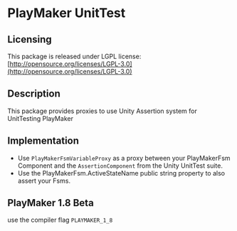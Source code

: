PlayMaker UnitTest
================

## Licensing
This package is released under LGPL license: [http://opensource.org/licenses/LGPL-3.0](http://opensource.org/licenses/LGPL-3.0)

## Description
This package provides proxies to use Unity Assertion system for UnitTesting PlayMaker

## Implementation
- Use `PlayMakerFsmVariableProxy` as a proxy between your PlayMakerFsm Component and the `AssertionComponent` from the Unity UnitTest suite.  
- Use the PlayMakerFsm.ActiveStateName public string property to also assert your Fsms.

## PlayMaker 1.8 Beta
use the compiler flag `PLAYMAKER_1_8`